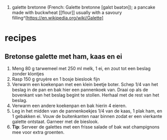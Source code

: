 1. galette bretonne (French: Galette bretonne [galɛt bʁətɔn]); a pancake made with buckwheat [[flour]] usually with a savoury filling^[https://en.wikipedia.org/wiki/Galette]

# recipes
## Bretonse galette met ham, kaas en ei
1. Meng 80 g tarwemeel met 250 ml melk, 1 ei, en zout tot een beslag zonder klontjes
2. Rasp 150 g gruyère en 1 bosje bieslook fijn
3. Verwarm een koekenpan met een klein beetje boter. Schep 1/4 van het beslag in de pan en bak hier een pannenkoek van. Draai op als de bovenkant van het beslag begint te stollen. Herhaal met de rest van het beslag.
4. Verwarm een andere koekenpan en bak hierin 4 eieren.
5. Leg in het midden van de pannenkoekjes 1/4 van de kaas, 1 plak ham, en 1 gebakken ei. Vouw de buitenkanten naar binnen zodat er een vierkante galette ontstaat. Garneer met de bieslook.
6. **Tip**: Serveer de galettes met een frisse salade of bak wat champignons mee voor extra groenten.